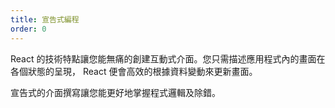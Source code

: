 ```yaml
---
title: 宣告式編程
order: 0
---
```


React 的技術特點讓您能無痛的創建互動式介面。您只需描述應用程式內的畫面在各個狀態的呈現， React 便會高效的根據資料變動來更新畫面。

宣告式的介面撰寫讓您能更好地掌握程式邏輯及除錯。

